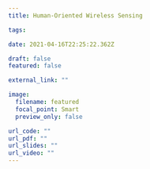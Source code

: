 ```yaml
---
title: Human-Oriented Wireless Sensing

tags:

date: 2021-04-16T22:25:22.362Z

draft: false
featured: false

external_link: ""

image:
  filename: featured
  focal_point: Smart
  preview_only: false

url_code: ""
url_pdf: ""
url_slides: ""
url_video: ""
---
```

